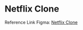 
# Netflix Clone

Reference Link Figma: [Netflix Clone](https://www.figma.com/design/ayHaeeuJcxaxnUc5lWyx6w/Netflix-Design-System-2024--Website-ver.--%F0%9F%8E%A5--Community-?node-id=212-22353&p=f&t=Ah1WgiFsAeBCP5K5-0)


